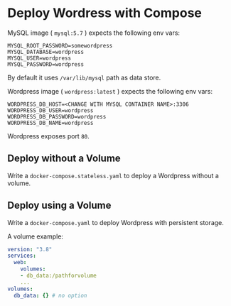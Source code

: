 # Deploy Wordress with Compose

MySQL image ( `mysql:5.7` ) expects the following env vars:
```
MYSQL_ROOT_PASSWORD=somewordpress
MYSQL_DATABASE=wordpress
MYSQL_USER=wordpress
MYSQL_PASSWORD=wordpress
```

By default it uses `/var/lib/mysql` path as data store.

Wordpress image  ( `wordpress:latest` ) expects the following env vars:
```
WORDPRESS_DB_HOST=<CHANGE WITH MYSQL CONTAINER NAME>:3306
WORDPRESS_DB_USER=wordpress
WORDPRESS_DB_PASSWORD=wordpress
WORDPRESS_DB_NAME=wordpress
```

Wordpress exposes port `80`.

## Deploy without a Volume

Write a `docker-compose.stateless.yaml` to deploy a Wordpress without a volume.

## Deploy using a Volume

Write a `docker-compose.yaml` to deploy Wordpress with persistent storage.

A volume example:
```yaml
version: "3.8"
services:
  web:
    volumes:
    - db_data:/pathforvolume
    ...
volumes:
  db_data: {} # no option
```